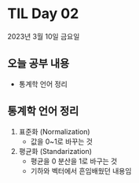 # TIL Day 02 

2023년 3월 10일 금요일

## 오늘 공부 내용
- 통계학 언어 정리

## 통계학 언어 정리
1. 표준화 (Normalization)
    * 값을 0~1로 바꾸는 것
2. 평균화 (Standarization)
    * 평균을 0 분산을 1로 바구는 것
    * 기하와 벡터에서 흔임배웠던 내용임